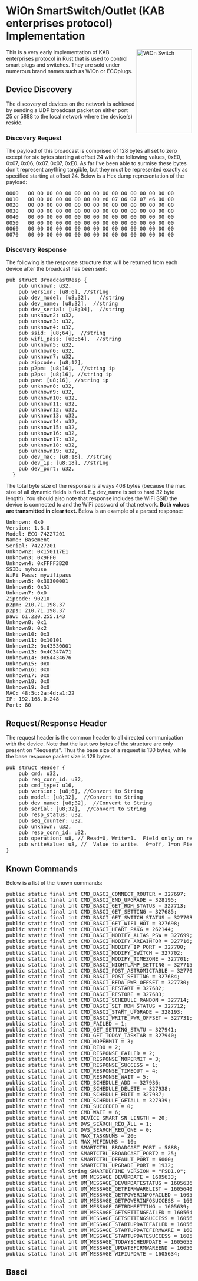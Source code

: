 <h1>WiOn SmartSwitch/Outlet (KAB enterprises protocol) Implementation</h1>

<img src="https://github.com/superhac/wion/blob/master/docs/imgs/wion_switch.jpg" align=right alt="WiOn Switch" style="width:150px;height:228px;">

<p>This is a very early implementation of KAB enterprises protocol in Rust that is used to control smart plugs and switches.  They are sold under numerous brand names such as WiOn or ECOplugs.</p>
<h2> Device Discovery </h2>
<p>  The discovery of devices on the network is achieved by sending a UDP broadcast packet on either port 25 or 5888 to the local network where the device(s) reside. </p>
<h3>Discovery Request</h3>
<p>The payload of this broadcast is comprised of 128 bytes all set to zero except for six bytes starting at offset 24 with the following values, 0xE0, 0x07, 0x06, 0x07, 0x07, 0xE0.  As far I've been able to surmise these bytes don't represent anything tangible, but they must be represented exactly as specified starting at offset 24.  Below is a Hex dump representation of the payload:
<pre width="30">
0000   00 00 00 00 00 00 00 00 00 00 00 00 00 00 00 00
0010   00 00 00 00 00 00 00 00 e0 07 06 07 07 e6 00 00
0020   00 00 00 00 00 00 00 00 00 00 00 00 00 00 00 00
0030   00 00 00 00 00 00 00 00 00 00 00 00 00 00 00 00
0040   00 00 00 00 00 00 00 00 00 00 00 00 00 00 00 00
0050   00 00 00 00 00 00 00 00 00 00 00 00 00 00 00 00
0060   00 00 00 00 00 00 00 00 00 00 00 00 00 00 00 00
0070   00 00 00 00 00 00 00 00 00 00 00 00 00 00 00 00
</pre>
</p>
<h3> Discovery Response </h3>
<p>The following is the response structure that will be returned from each device after the broadcast has been sent:
<pre>
pub struct BroadcastResp {
    pub unknown: u32,
    pub version: [u8;6], //string
    pub dev_model: [u8;32],   //string
    pub dev_name: [u8;32],  //string
    pub dev_serial: [u8;34],  //string
    pub unknown2: u32,
    pub unknown3: u32,
    pub unknown4: u32,
    pub ssid: [u8;64],  //string
    pub wifi_pass: [u8;64],  //string
    pub unknown5: u32,
    pub unknown6: u32,
    pub unknown7: u32,
    pub zipcode: [u8;12],
    pub p2pm: [u8;16],  //string ip
    pub p2ps: [u8;16], //string ip
    pub paw: [u8;16], //string ip
    pub unknown8: u32,
    pub unknown9: u32,
    pub unknown10: u32,
    pub unknown11: u32,
    pub unknown12: u32,
    pub unknown13: u32,
    pub unknown14: u32,
    pub unknown15: u32,
    pub unknown16: u32,
    pub unknown17: u32,
    pub unknown18: u32,
    pub unknown19: u32,
    pub dev_mac: [u8;18], //string
    pub dev_ip: [u8;18], //string
    pub dev_port: u32,
  }
</pre>  
The total byte size of the response is always 408 bytes (because the max size of all dynamic fields is fixed.  E.g dev_name is set to hard 32 byte length). You should also note that response includes the WiFi SSID the device is connected to and the WiFi password of that network.  <b>Both values are transmitted in clear text.</b>  Below is an example of a parsed response:
<pre>
Unknown: 0x0
Version: 1.6.0
Model: ECO-74227201
Name: Basement
Serial: 74227201
Unknown2: 0x150117E1
Unknown3: 0x9FF0
Unknown4: 0xFFFF3B20
SSID: myhouse
WiFi Pass: mywifipass
Unknown5: 0x30300001
Unknown6: 0x31
Unknown7: 0x0
Zipcode: 90210
p2pm: 210.71.198.37
p2ps: 210.71.198.37
paw: 61.220.255.143
Unknown8: 0x1
Unknown9: 0x2
Unknown10: 0x3
Unknown11: 0x10101
Unknown12: 0x43530001
Unknown13: 0x4C347A71
Unknown14: 0x64434676
Unknown15: 0x0
Unknown16: 0x0
Unknown17: 0x0
Unknown18: 0x0
Unknown19: 0x0
MAC: 48:5c:2a:4d:a1:22
IP: 192.168.0.248
Port: 80
</pre>
</p>
<h2>Request/Response Header</h2>
<p>The request header is the common header to all directed communication with the device.  Note that the last two bytes of the structure are only present on "Requests".  Thus the base size of a request is 130 bytes, while the base response packet size is 128 bytes.  
<pre>
pub struct Header {
    pub cmd: u32,
    pub req_conn_id: u32,
    pub cmd_type: u16,
    pub version: [u8;6], //Convert to String
    pub model: [u8;32],  //Convert to String
    pub dev_name: [u8;32],  //Convert to String
    pub serial: [u8;32],  //Convert to String
    pub resp_status: u32,
    pub seq_counter: u32,
    pub unknown: u32,
    pub resp_conn_id: u32,
    pub operation: u8, // Read=0, Write=1.  Field only on requests.
    pub writeValue: u8, //  Value to write.  0=off, 1=on Field only on requests.
}
</pre></p>
<h2>Known Commands</h2>
<p>Below is a list of the known commands:
<pre>
public static final int CMD_BASCI_CONNECT_ROUTER = 327697;
public static final int CMD_BASCI_END_UPGRADE = 328195;
public static final int CMD_BASCI_GET_RDM_STATUS = 327713;
public static final int CMD_BASCI_GET_SETTING = 327685;
public static final int CMD_BASCI_GET_SWITCH_STATUS = 327703;
public static final int CMD_BASCI_GET_WIFI_HOT = 327698;
public static final int CMD_BASCI_HEART_PAKG = 262144;
public static final int CMD_BASCI_MODIFY_ALIAS_PSW = 327699;
public static final int CMD_BASCI_MODIFY_AREAINFOR = 327716;
public static final int CMD_BASCI_MODIFY_IP_PORT = 327700;
public static final int CMD_BASCI_MODIFY_SWITCH = 327702;
public static final int CMD_BASCI_MODIFY_TIMEZONE = 327701;
public static final int CMD_BASCI_NIGHTLAMP_SETTING = 327715;
public static final int CMD_BASCI_POST_ASTROMICTABLE = 327704;
public static final int CMD_BASCI_POST_SETTING = 327684;
public static final int CMD_BASCI_REDA_PWR_OFFSET = 327730;
public static final int CMD_BASCI_RESTART = 327682;
public static final int CMD_BASCI_RESTORE = 327683;
public static final int CMD_BASCI_SCHEDULE_RANDON = 327714;
public static final int CMD_BASCI_SET_RDM_STATUS = 327712;
public static final int CMD_BASCI_START_UPGRADE = 328193;
public static final int CMD_BASCI_WRITE_PWR_OFFSET = 327731;
public static final int CMD_FAILED = 1;
public static final int CMD_GET_SETTING_STATU = 327941;
public static final int CMD_GET_TODAY_TASKTAB = 327940;
public static final int CMD_NOPERMIT = 3;
public static final int CMD_REDO = 2;
public static final int CMD_RESPONSE_FAILED = 2;
public static final int CMD_RESPONSE_NOPERMIT = 3;
public static final int CMD_RESPONSE_SUCCESS = 1;
public static final int CMD_RESPONSE_TIMEOUT = 4;
public static final int CMD_RESPONSE_WAIT = 5;
public static final int CMD_SCHEDULE_ADD = 327936;
public static final int CMD_SCHEDULE_DELETE = 327938;
public static final int CMD_SCHEDULE_EDIT = 327937;
public static final int CMD_SCHEDULE_GETALL = 327939;
public static final int CMD_SUCCEDED = 0;
public static final int CMD_WAIT = 6;
public static final int DEVICE_SMART_SN_LENGTH = 20;
public static final int DVS_SEARCH_REQ_ALL = 1;
public static final int DVS_SEARCH_REQ_ONE = 0;
public static final int MAX_TASKNUMS = 20;
public static final int MAX_WIFINUMS = 10;
public static final int SMARTCTRL_BROADCAST_PORT = 5888;
public static final int SMARTCTRL_BROADCAST_PORT2 = 25;
public static final int SMARTCTRL_DEFAULT_PORT = 6000;
public static final int SMARTCTRL_UPGRADE_PORT = 1932;
public static final String SMARTDEFINE_VERSION = "FSD1.0";
public static final int UM_MESSAGE_DEVUPDATE = 1605633;
public static final int UM_MESSAGE_DEVUPDATESTATUS = 1605636;
public static final int UM_MESSAGE_GETFIRMWARELIST = 1605640;
public static final int UM_MESSAGE_GETPOWERINFOFAILED = 1605654;
public static final int UM_MESSAGE_GETPOWERINFOSUCCESS = 1605653;
public static final int UM_MESSAGE_GETRDMSETTING = 1605639;
public static final int UM_MESSAGE_GETSETTINGFAILED = 1605648;
public static final int UM_MESSAGE_GETSETTINGSUCCESS = 1605641;
public static final int UM_MESSAGE_STARTUPDATEFAILED = 1605651;
public static final int UM_MESSAGE_STARTUPDATEFIRMWARE = 1605649;
public static final int UM_MESSAGE_STARTUPDATESUCCESS = 1605650;
public static final int UM_MESSAGE_TODAYSCHEUPDATE = 1605655;
public static final int UM_MESSAGE_UPDATEFIRMWAREEND = 1605652;
public static final int UM_MESSAGE_WIFIUPDATE = 1605634;
</pre>
</p>
<h2>Basci
